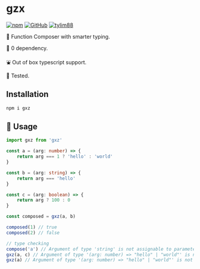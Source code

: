 # gzx

[![npm](https://img.shields.io/npm/v/gxz)](https://www.npmjs.com/package/gxz) [![GitHub](https://img.shields.io/github/license/tylim88/gxz)](https://github.com/tylim88/gxz/blob/master/LICENSE) [![tylim88](https://circleci.com/gh/tylim88/gxz.svg?style=shield)](<[LINK](https://github.com/tylim88/gxz#gxz)>)

🦋 Function Composer with smarter typing.

🥰 0 dependency.

⛲️ Out of box typescript support.

🦺 Tested.

## Installation

```bash
npm i gxz
```

## 🎵 Usage

```ts
import gxz from 'gxz'

const a = (arg: number) => {
	return arg === 1 ? 'hello' : 'world'
}

const b = (arg: string) => {
	return arg === 'hello'
}

const c = (arg: boolean) => {
	return arg ? 100 : 0
}

const composed = gxz(a, b)

composed(1) // true
composed(2) // false

// type checking
compose('a') // Argument of type 'string' is not assignable to parameter of type 'number'.
gxz(a, c) // Argument of type '(arg: number) => "hello" | "world"' is not assignable to parameter of type '"return type does not match the next argument type"'.
gxz(a) // Argument of type '(arg: number) => "hello" | "world"' is not assignable to parameter of type '"need at least 2 functions"'.
```
